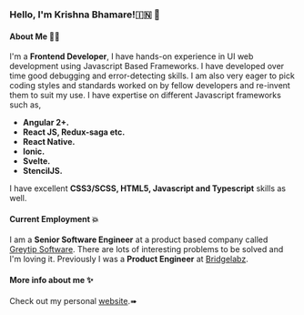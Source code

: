 ###  Hello, I'm Krishna Bhamare!🇮🇳 👋
#### About Me 👨‍💻
I'm a **Frontend Developer**, I have hands-on experience in UI web development using Javascript Based Frameworks.
I have developed over time good debugging and error-detecting skills.
I am also very eager to pick coding styles and standards worked on by fellow developers and re-invent them to suit my use. 
I have expertise on different Javascript frameworks such as,

 - **Angular 2+.**
 - **React JS, Redux-saga etc.**
 - **React Native.**
 - **Ionic.**
 - **Svelte.**
 - **StencilJS.**
 
 I have excellent **CSS3/SCSS, HTML5, Javascript and Typescript** skills as well.

#### Current Employment 💥
I am a **Senior Software Engineer** at a product based company called [Greytip Software](https://www.greythr.com/).
There are lots of interesting problems to be solved and I'm loving it. 
Previously I was a **Product Engineer** at [Bridgelabz](https://www.bridgelabz.com/).

#### More info about me ✨
Check out my personal [website](https://gridsome-website-krushnabhamare.vercel.app/).➠
